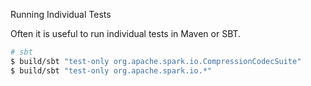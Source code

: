 Running Individual Tests

Often it is useful to run individual tests in Maven or SBT.

```bash
# sbt
$ build/sbt "test-only org.apache.spark.io.CompressionCodecSuite"
$ build/sbt "test-only org.apache.spark.io.*"
```